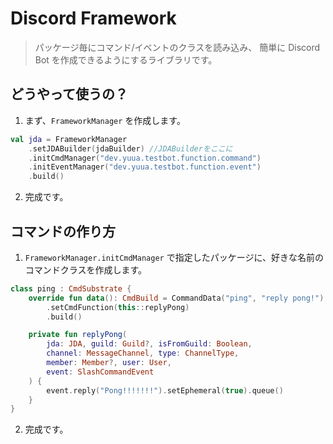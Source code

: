 # Discord Framework

> パッケージ毎にコマンド/イベントのクラスを読み込み、 
簡単に Discord Bot を作成できるようにするライブラリです。 
> 

## どうやって使うの？

1. まず、`FrameworkManager` を作成します。 

```kotlin 
val jda = FrameworkManager 
    .setJDABuilder(jdaBuilder) //JDABuilderをここに 
    .initCmdManager("dev.yuua.testbot.function.command") 
    .initEventManager("dev.yuua.testbot.function.event") 
    .build() 
``` 

2. 完成です。 

## コマンドの作り方

1. `FrameworkManager.initCmdManager` で指定したパッケージに、好きな名前のコマンドクラスを作成します。 

```kotlin 
class ping : CmdSubstrate { 
    override fun data(): CmdBuild = CommandData("ping", "reply pong!") 
        .setCmdFunction(this::replyPong) 
        .build() 

    private fun replyPong( 
        jda: JDA, guild: Guild?, isFromGuild: Boolean, 
        channel: MessageChannel, type: ChannelType, 
        member: Member?, user: User, 
        event: SlashCommandEvent 
    ) { 
        event.reply("Pong!!!!!!!").setEphemeral(true).queue() 
    } 
} 
``` 

2. 完成です。